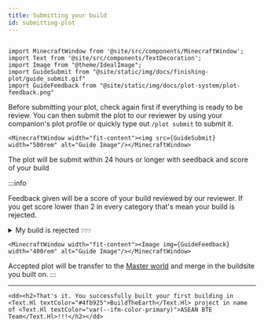 ```yaml
---
title: Submitting your build
id: submitting-plot
---
```

```mdx-code-block

import MinecraftWindow from '@site/src/components/MinecraftWindow';
import Text from '@site/src/components/TextDecoration';
import Image from "@theme/IdealImage";
import GuideSubmit from "@site/static/img/docs/finishing-plot/guide_submit.gif"
import GuideFeedback from "@site/static/img/docs/plot-system/plot-feedback.png"

```

Before submitting your plot, check again first if everything is ready to be review. You can then submit the plot to our reviewer by using your companion's plot profile or quickly type out `/plot submit` to submit it.

```mdx-code-block
<MinecraftWindow width="fit-content"><img src={GuideSubmit} width="500rem" alt="Guide Image"/></MinecraftWindow>
```

The plot will be submit within 24 hours or longer with seedback and score of your build

:::info

Feedback given will be a score of your build reviewed by our reviewer.
If you get score lower than 2 in every category that's mean your build is rejected.

<details>
<summary>My build is rejected <small>❔❔❔</small></summary> 
Don't worry, everyone made mistake. go back to your plot and you'll see improvement message from reviewer to you to fix it.
Submit your plot again with your improvement and you'll suddently get approve by our member!
</details>

```mdx-code-block
<MinecraftWindow width="fit-content"><Image img={GuideFeedback} width="400rem" alt="Guide Image"/></MinecraftWindow>
```

Accepted plot will be transfer to the [Master world](../../visiting#1-master-server) and merge in the buildsite you built on.
:::

---

```mdx-code-block
<dd><h2>That's it. You successfully built your first building in <Text.Hl textColor="#4fb925">BuildTheEarth</Text.Hl> project in name of <Text.Hl textColor="var(--ifm-color-primary)">ASEAN BTE Team</Text.Hl>!!!</h2></dd>
```